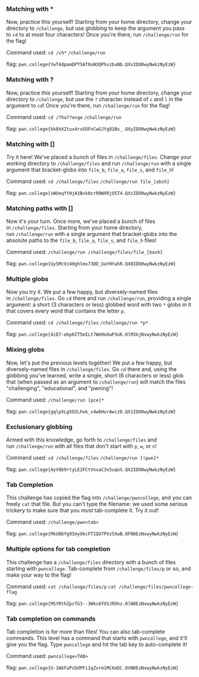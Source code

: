 
### Matching with *

Now, practice this yourself! Starting from your home directory, change your directory to `/challenge`, but use globbing to keep the argument you pass to `cd` to at most four characters! Once you're there, run `/challenge/run` for the flag!

Command used: 
`cd /ch*`
`/challenge/run`

flag: `pwn.college{YwT4dpamDPTSAT0uW3QPhxzbuNb.QXxIDO0wyNwkzNyEzW}`

### Matching with ? 

Now, practice this yourself! Starting from your home directory, change your directory to `/challenge`, but use the `?` character instead of `c` and `l` in the argument to `cd`! Once you're there, run `/challenge/run` for the flag!

Command used: 
`cd /?ha??enge`
`/challenge/run`

flag: `pwn.college{kk8hXZtux4rx5OFnCwGJYgO1Bs_.QXyIDO0wyNwkzNyEzW}`

### Matching with []

Try it here! We've placed a bunch of files in `/challenge/files`. Change your working directory to `/challenge/files` and run `/challenge/run` with a single argument that bracket-globs into `file_b`, `file_a`, `file_s`, and `file_h`!

Command used: 
`cd /challenge/files`
`/challenge/run file_[absh]`

flag: `pwn.college{sWUeqftHjA1Bvk0crR0WXRjOST4.QXzIDO0wyNwkzNyEzW}`

### Matching paths with []

Now it's your turn. Once more, we've placed a bunch of files in `/challenge/files`. Starting from your home directory, run `/challenge/run` with a single argument that bracket-globs into the absolute paths to the `file_b`, `file_a`, `file_s`, and `file_h` files!

Command used: 
`/challenge/run /challenge/files/file_[bash]`

flag: `pwn.college{Uy5McVz49ghlmx73DD_UaYHYahR.QX0IDO0wyNwkzNyEzW}`


### Multiple globs

Now you try it. We put a few happy, but diversely-named files in `/challenge/files`. Go `cd` there and run `/challenge/run`, providing a single argument: a short (3 characters or less) globbed word with two `*` globs in it that covers every word that contains the letter `p`.

Command used: 
`cd /challenge/files`
`/challenge/run *p*`

flag: `pwn.college{4iD7-ebp6IT5mILt7Wm9oXwP3oK.0lM3kjNxwyNwkzNyEzW}`

### Mixing globs 

Now, let's put the previous levels together! We put a few happy, but diversely-named files in `/challenge/files`. Go `cd` there and, using the globbing you've learned, write a single, short (6 characters or less) glob that (when passed as an argument to `/challenge/run`) will match the files "challenging", "educational", and "pwning"!

Command used: 
`/challenge/run [pce]*`

flag: `pwn.college{gqlpXLgXO2LFwk_v4w6HurAwczD.QX1IDO0wyNwkzNyEzW}`

### Exclusionary globbing 

Armed with this knowledge, go forth to `/challenge/files` and run `/challenge/run` with all files that don't start with `p`, `w`, or `n`!

Command used:
`cd /challenge/files`
`/challenge/run [!pwn]*`

flag: `pwn.college{AyV9b9rtyLE2FCtVnxaC3x5uqoS.QX2IDO0wyNwkzNyEzW}`

### Tab Completion 

This challenge has copied the flag into `/challenge/pwncollege`, and you can freely `cat` that file. But you can't type the filename: we used some serious trickery to make sure that you _must_ tab-complete it. Try it out!

Command used: `/challenge/pwn<tab>`

flag: `pwn.college{MkU0bYg9ImyUkcFTIQU7PVz5XwB.0FN0EzNxwyNwkzNyEzW}`


### Multiple options for tab completion 

This challenge has a `/challenge/files` directory with a bunch of files starting with `pwncollege`. Tab-complete from `/challenge/files/p` or so, and make your way to the flag!

Command used: 
`cat /challenge/files/p`
`cat /challenge/files/pwncollege-flag`

flag: `pwn.college{MSYRthZpcfG3--3Wkc6fX5JRhhz.0lN0EzNxwyNwkzNyEzW}`


### Tab completion on commands 

Tab completion is for more than files! You can also tab-complete commands. This level has a command that starts with `pwncollege`, and it'll give you the flag. Type `pwncollege` and hit the tab key to auto-complete it!

Command used: 
`pwncollege<TAB>`

flag: `pwn.college{U-3A6FaPcDdPFi1qZvrm1MC6eDC.0VN0EzNxwyNwkzNyEzW}`



